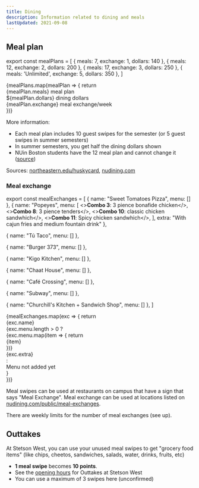 ```yaml
---
title: Dining
description: Information related to dining and meals
lastUpdated: 2021-09-08
---
```


## Meal plan

export const mealPlans = [
{ meals: 7, exchange: 1, dollars: 140 },
{ meals: 12, exchange: 2, dollars: 200 },
{ meals: 17, exchange: 3, dollars: 250 },
{ meals: 'Unlimited', exchange: 5, dollars: 350 },
]

<section className="grid gap-base grid-cols-2 md:grid-cols-3">
{mealPlans.map(mealPlan => {
  return <div key={mealPlan.meals} className="p-base rounded bg-gray-100">
    <div className="font-bold">{mealPlan.meals} meal plan</div>
    <div className="text-sm text-gray">${mealPlan.dollars} dining dollars</div>
    <div className="text-sm text-gray">{mealPlan.exchange} meal exchange/week</div>
  </div>
})}
</section>

More information:

- Each meal plan includes 10 guest swipes for the semester (or 5 guest swipes in summer semesters)
- In summer semesters, you get half the dining dollars shown
- NUin Boston students have the 12 meal plan and cannot change it ([source](https://nuin.northeastern.edu/destinations/boston/housing/))

Sources: [northeastern.edu/huskycard](https://www.northeastern.edu/huskycard/meal-plans/traditional-meal-plan/), [nudining.com](https://nudining.com/public/meal-plans)

### Meal exchange

export const mealExchanges = [
{
name: "Sweet Tomatoes Pizza",
menu: []
},
{
name: "Popeyes",
menu: [
<><b>Combo 3</b>: 3 pience bonafide chicken</>,
<><b>Combo 8</b>: 3 pience tenders</>,
<><b>Combo 10</b>: classic chicken sandwhich</>,
<><b>Combo 11</b>: Spicy chicken sandwhich</>,
],
extra: "With cajun fries and medium fountain drink"
},

{
name: "Tú Taco",
menu: []
},

{
name: "Burger 373",
menu: []
},

{
name: "Kigo Kitchen",
menu: []
},

{
name: "Chaat House",
menu: []
},

{
name: "Café Crossing",
menu: []
},

{
name: "Subway",
menu: []
},

{
name: "Churchill's Kitchen + Sandwich Shop",
menu: []
},
]

<section className="grid gap-base grid-cols-2 md:grid-cols-3">
{mealExchanges.map(exc => {
  return <div key={exc.name} className="p-base rounded bg-gray-100">
    <div className="font-bold text-center">{exc.name}</div>
    {exc.menu.length > 0 ?
      <div className="mt-xs">
        <div className="space-y-sm">
          {exc.menu.map(item => {
            return <div className="text-sm text-gray">{item}</div>
          })}
        </div>
        <div className="mt-sm text-sm font-semibold text-gray">{exc.extra}</div>
      </div>
   : <div className="mt-xs text-sm text-gray-light text-center">Menu not added yet</div> }
  </div>
})}
</section>

Meal swipes can be used at restaurants on campus that have a sign that says "Meal Exchange". Meal exchange can be used at locations listed on [nudining.com/public/meal-exchanges](https://nudining.com/public/meal-exchanges).

There are weekly limits for the number of meal exchanges (see up).

## Outtakes

At Stetson West, you can use your unused meal swipes to get "grocery food items" (like chips, cheetos, sandwiches, salads, water, drinks, fruits, etc)

- **1 meal swipe** becomes **10 points**.
- See the [opening hours](https://nudining.com/public/hours) for Outtakes at Stetson West
- You can use a maximum of 3 swipes here (unconfirmed)
